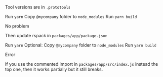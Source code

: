 Tool versions are in `.prototools`

Run `yarn`
Copy `@mycompany` folder to `node_modules`
Run `yarn build`

No problem

Then update rspack in `packages/app/package.json`

Run `yarn`
Optional: Copy `@mycompany` folder to `node_modules`
Run `yarn build`

Error

If you use the commented import in `packages/app/src/index.js` instead the top one, then it works partially but it still breaks.
